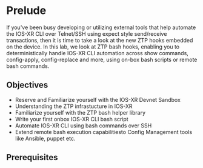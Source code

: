 # Prelude
If you've been busy developing or utilizing external tools that help automate the IOS-XR CLI over Telnet/SSH using expect style send/receive transactions, then it is time to take a look at the new ZTP hooks embedded on the device. In this lab, we look at ZTP bash hooks, enabling you to deterministically handle IOS-XR CLI automation across show commands, config-apply, config-replace and more, using on-box bash scripts or remote bash commands.

## Objectives

* Reserve and Familiarize yourself with the IOS-XR Devnet Sandbox
* Understanding the ZTP infrastucture in IOS-XR
* Familiarize yourself with the ZTP bash helper library
* Write your first onbox IOS-XR CLI bash script
* Automate IOS-XR CLI using bash commands over SSH
* Extend remote bash execution capabilitiesto Config Management tools like Ansible, puppet etc. 


## Prerequisites
